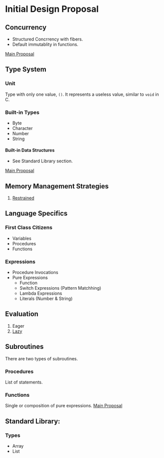 # Initial Design Proposal

## Concurrency

- Structured Concrrency with fibers.
- Default immutablity in functions.

[Main Proposal](Fibers.md)

## Type System

### Unit
Type with only one value, `()`. It represents a useless value, similar to `void` in C.

### Built-in Types
- Byte
- Character
- Number
- String

#### Built-in Data Structures
- See Standard Library section.

[Main Proposal](TypeSystem.md)

## Memory Management Strategies
1. [Restrained](RestrainedMemoryManagement.md)
<!-- 2. Reference Count -->
<!-- 3. Automatic Scope-based Deallocation (Smart Pointers, C++'s `unique_ptr`) -->

## Language Specifics
### First Class Citizens
- Variables
- Procedures
- Functions

### Expressions
- Procedure Invocations
- Pure Expressions
  - Function 
  - Switch Expressions (Pattern Matchhing)
  - Lambda Expressions
  - Literals (Number & String)

## Evaluation
1. Eager
1. [Lazy](LazyEvaluation.md)

## Subroutines
There are two types of subroutines.

### Procedures
List of statements.

### Functions
Single or composition of pure expressions.
[Main Proposal](Functions.md)

## Standard Library:
### Types
- Array
- List